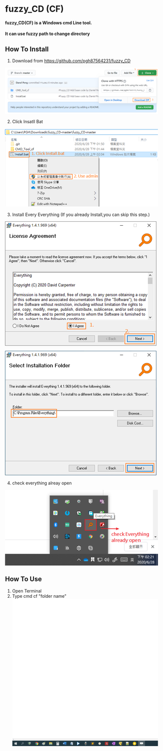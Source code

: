 # fuzzy_CD (CF)
#### fuzzy_CD(CF) is a Windows cmd Line tool.
#### It can use fuzzy path to change directory 

## How To Install
1. Download from https://github.com/pgh87564231/fuzzy_CD

![image](https://github.com/pgh87564231/fuzzy_CD/blob/master/Readme_P001.png)



2. Click Insatll Bat

![image](https://github.com/pgh87564231/fuzzy_CD/blob/master/Readme_P002.png)


3. Install Every Everything (If you already Install,you can skip this step.)

![image](https://github.com/pgh87564231/fuzzy_CD/blob/master/Readme_P003.png)

![image](https://github.com/pgh87564231/fuzzy_CD/blob/master/Readme_P004.png)



4. check everything alreay open

![image](https://github.com/pgh87564231/fuzzy_CD/blob/master/Readme_P005.png)




## How To Use

1. Open Terminal
2. Type cmd cf "folder name"
![gif](https://github.com/pgh87564231/fuzzy_CD/blob/master/Demo_G001.gif)


